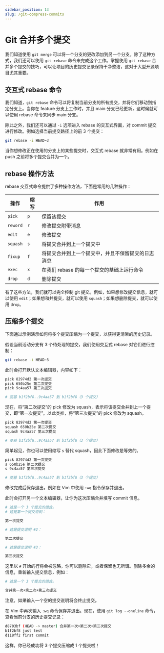 ```yaml
---
sidebar_position: 13
slug: /git-compress-commits
---
```


# Git 合并多个提交



我们知道使用 `git merge` 可以将一个分支的更改添加到另一个分支。除了这种方式，我们还可以使用 `git rebase` 命令来完成这个工作。掌握使用 `git rebase` 合并多个提交的技巧，可以让项目的历史提交记录保持干净整洁，这对于大型开源项目尤其重要。



## 交互式 rebase 命令

我们知道，`git rebase` 命令可以将复制当前分支的所有提交，并将它们移动到指定分支上。当你在 feature 分支上工作时，并且 main 分支已经更新，这时候就可以使用 rebase 命令来同步 main 分支。

除此之外，我们还可以通过 `-i` 选项进入 rebase 的交互式界面，对 commit 提交进行修改。例如选择当前提交路径上的前 3 个提交：

```bash
git rebase -i HEAD~3
```

当你想修改正在使用的分支上的某些提交时，交互式 rebase 就非常有用。例如在 push 之前将多个提交合并为一个。



## rebase 操作方法

rebase 交互式命令提供了多种操作方法，下面是常用的几种操作：

| 操作     | 缩写 | 作用                                               |
| -------- | ---- | -------------------------------------------------- |
| `pick`   | `p`  | 保留该提交                                         |
| `reword` | `r`  | 修改提交附带消息                                   |
| `edit`   | `e`  | 修改提交                                           |
| `squash` | `s`  | 将提交合并到上一个提交中                           |
| `fixup`  | `f`  | 将提交合并到上一个提交中，并且不保留提交的日志消息 |
| `exec`   | `x`  | 在我们 rebase 的每一个提交的基础上运行命令         |
| `drop`   | `d`  | 删除提交                                           |

有了这些方法，我们就可以完全控制 git 提交。例如，如果想修改提交信息，就可以使用 `edit`；如果想和并提交，就可以使用 `squash`；如果想删除提交，就可以使用 `drop`。



## 压缩多个提交

下面通过示例演示如何将多个提交压缩为一个提交，以获得更清晰的历史记录。

假设当前活动分支有 3 个待处理的提交，我们使用交互式 rebase 对它们进行控制：

```bash
git rebase -i HEAD~3
```

此时会打开默认文本编辑器，内容如下：

```bash
pick 82974d2 第一次提交
pick 650b25e 第二次提交
pick 9c4aa57 第三次提交

# 变基 b1f2bf8..9c4aa57 到 b1f2bf8（3 个提交）
```

现在，将“第二次提交”的 pick 修改为 squash，表示将该提交合并到上一个提交，即“第一次提交”。以此类推，将“第三次提交”的 pick 修改为 squash。

```bash
pick 82974d2 第一次提交
squash 650b25e 第二次提交
squash 9c4aa57 第三次提交

# 变基 b1f2bf8..9c4aa57 到 b1f2bf8（3 个提交）
```

简单起见，你也可以使用缩写 `s` 替代 squash，因此下面修改是等效的。

```bash
pick 82974d2 第一次提交
s 650b25e 第二次提交
s 9c4aa57 第三次提交

# 变基 b1f2bf8..9c4aa57 到 b1f2bf8（3 个提交）
```

修改完成后保存退出，例如在 Vim 中使用 `:wq` 指令保存并退出。

此时会打开另一个文本编辑器，让你为这次压缩合并填写 commit 信息。

```bash
# 这是一个 3 个提交的组合。
# 这是第一个提交说明：

第一次提交

# 这是提交说明 #2：

第二次提交

# 这是提交说明 #3：

第三次提交
```

这里以 `#` 开始的行将会被忽略，你可以删除它，或者保留也无所谓。删除多余的信息，重新输入提交信息，例如：

```bash
# 这是一个 3 个提交的组合。

合并第一次+第二次+第三次提交
```

注意，如果输入一个空的提交说明将会终止提交。

在 Vim 中再次输入 `:wq` 命令保存并退出。现在，使用 `git log --oneline` 命令，查看当前分支的历史提交记录：

```bash
d8703bf (HEAD -> master) 合并第一次+第二次+第三次提交
b1f2bf8 just test
d118ff2 first commit
```

这样，你已经成功将 3 个提交压缩成 1 个提交啦！



